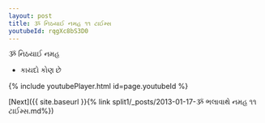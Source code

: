 ```yaml
---
layout: post
title: ૐ નિઠયાઈ નમહ ૧૧ ટાઈમ્સ
youtubeId: rqgXc8bS3D0
---
```

 
 
 ૐ નિઠયાઈ નમહ  
 
 -  કાયદો કોણ છે 
 
  
 
  
 
 
 
 
 
 


{% include youtubePlayer.html id=page.youtubeId %}
 
[Next]({{ site.baseurl }}{% link  split1/_posts/2013-01-17-ૐ ભલાવાથે નમહ ૧૧ ટાઈમ્સ.md%})
 
